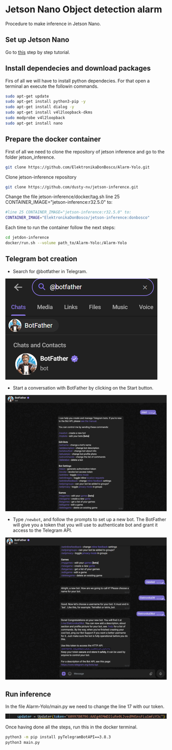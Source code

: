# Jetson Nano Object detection alarm

Procedure to make inference in Jetson Nano.

## Set up Jetson Nano

Go to [this](https://developer.nvidia.com/embedded/learn/get-started-jetson-nano-devkit#intro) step by step tutorial.

## Install dependecies and download packages

Firs of all we will have to install python dependecies. For that open a terminal an execute the followin commands.

```bash
sudo apt-get update
sudo apt-get install python3-pip -y
sudo apt-get install dialog -y
sudo apt-get install v4l2loopback-dkms
sudo modprobe v4l2loopback
sudo apt-get install nano 
```

## Prepare the docker container

First of all we need to clone the repository of jetson inference and go to the folder jetson_inference.

```bash
git clone https://github.com/ElektronikaDonBosco/Alarm-Yolo.git

```

Clone jetson-inference repository

```bash
git clone https://github.com/dusty-nv/jetson-inference.git

```

Change the file jetson-inference/docker/tag.sh line 25 CONTAINER_IMAGE="jetson-inference:r32.5.0" to:

```bash
#line 25 CONTAINER_IMAGE="jetson-inference:r32.5.0" to:
CONTAINER_IMAGE="ElektronikaDonBosco/jetson-inference:donbosco"
```

Each time to run the container follow the next steps:

```bash
cd jetdon-inference
docker/run.sh --volume path_to/Alarm-Yolo:/Alarm-Yolo
```

## Telegram bot creation

* Search for @botfather in Telegram.

![](assets/20230412_120813_Screenshot-2022-12-16-092357.png)

* Start a conversation with BotFather by clicking on the Start button.

![](assets/20230412_121259_image.png)

* Type `/newbot`, and follow the prompts to set up a new bot. The BotFather will give you a token that you will use to authenticate bot and grant it access to the Telegram API.

![](assets/20230412_121528_image.png)

## Run inference

In the file Alarm-Yolo/main.py we need to change the line 17 with our token.

![](assets/20230412_121807_image.png)

Once having done all the steps, run this in the docker terminal.

```bash
python3 -m pip install pyTelegramBotAPI==3.8.3
python3 main.py
```
